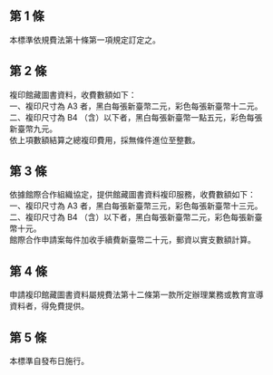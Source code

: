 第 1 條
-------
本標準依規費法第十條第一項規定訂定之。

第 2 條
-------
複印館藏圖書資料，收費數額如下：  
一、複印尺寸為 A3 者，黑白每張新臺幣二元，彩色每張新臺幣十二元。  
二、複印尺寸為 B4 （含）以下者，黑白每張新臺幣一點五元，彩色每張  
    新臺幣九元。  
依上項數額結算之總複印費用，採無條件進位至整數。

第 3 條
-------
依據館際合作組織協定，提供館藏圖書資料複印服務，收費數額如下：  
一、複印尺寸為 A3 者，黑白每張新臺幣三元，彩色每張新臺幣十三元。  
二、複印尺寸為 B4 （含）以下者，黑白每張新臺幣二元，彩色每張新臺  
    幣十元。  
館際合作申請案每件加收手續費新臺幣二十元，郵資以實支數額計算。

第 4 條
-------
申請複印館藏圖書資料屬規費法第十二條第一款所定辦理業務或教育宣導  
資料者，得免費提供。

第 5 條
-------
本標準自發布日施行。

